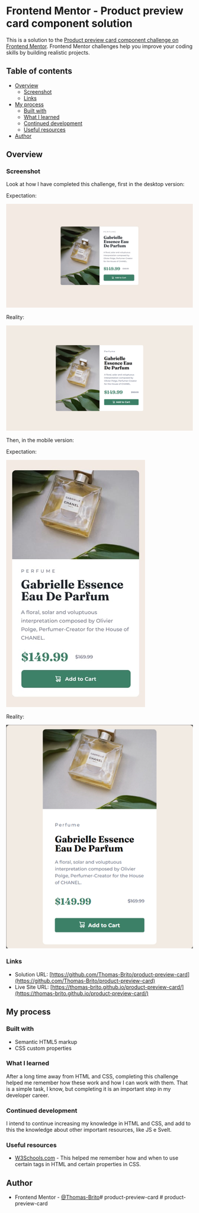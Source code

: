 # Frontend Mentor - Product preview card component solution

This is a solution to the [Product preview card component challenge on Frontend Mentor](https://www.frontendmentor.io/challenges/product-preview-card-component-GO7UmttRfa). Frontend Mentor challenges help you improve your coding skills by building realistic projects. 

## Table of contents

- [Overview](#overview)
  - [Screenshot](#screenshot)
  - [Links](#links)
- [My process](#my-process)
  - [Built with](#built-with)
  - [What I learned](#what-i-learned)
  - [Continued development](#continued-development)
  - [Useful resources](#useful-resources)
- [Author](#author)

## Overview

### Screenshot

Look at how I have completed this challenge, first in the desktop version:

Expectation:

![Desktop design goal](design/desktop-design.jpg)

Reality:

![My desktop design](design/desktop-screenshot.png)

Then, in the mobile version:

Expectation:

![Mobile design goal](design/mobile-design.jpg)

Reality:

![My mobile design](design/mobile-screenshot.png)

### Links

- Solution URL: [https://github.com/Thomas-Brito/product-preview-card](https://github.com/Thomas-Brito/product-preview-card)
- Live Site URL: [https://thomas-brito.github.io/product-preview-card/](https://thomas-brito.github.io/product-preview-card/)

## My process

### Built with

- Semantic HTML5 markup
- CSS custom properties

### What I learned

After a long time away from HTML and CSS, completing this challenge helped me remember how these work and how I can work with them. That is a simple task, I know, but completing it is an important step in my developer career.

### Continued development

I intend to continue increasing my knowledge in HTML and CSS, and add to this the knowledge about other important resources, like JS e Svelt.

### Useful resources

- [W3Schools.com](https://www.w3schools.com/) - This helped me remember how and when to use certain tags in HTML and certain properties in CSS.

## Author

- Frontend Mentor - [@Thomas-Brito](https://www.frontendmentor.io/profile/Thomas-Brito)#   p r o d u c t - p r e v i e w - c a r d 
 
 #   p r o d u c t - p r e v i e w - c a r d 
 
 